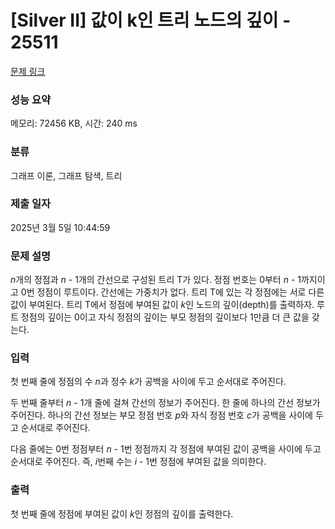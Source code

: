 # [Silver II] 값이 k인 트리 노드의 깊이 - 25511 

[문제 링크](https://www.acmicpc.net/problem/25511) 

### 성능 요약

메모리: 72456 KB, 시간: 240 ms

### 분류

그래프 이론, 그래프 탐색, 트리

### 제출 일자

2025년 3월 5일 10:44:59

### 문제 설명

<p><em>n</em>개의 정점과 <em>n </em>- 1개의 간선으로 구성된 트리 T가 있다. 정점 번호는 0부터 <em>n </em>- 1까지이고 0번 정점이 루트이다. 간선에는 가중치가 없다. 트리 T에 있는 각 정점에는 서로 다른 값이 부여된다. 트리 T에서 정점에 부여된 값이 <em>k</em>인 노드의 깊이(depth)를 출력하자. 루트 정점의 깊이는 0이고 자식 정점의 깊이는 부모 정점의 깊이보다 1만큼 더 큰 값을 갖는다.</p>

### 입력 

 <p>첫 번째 줄에 정점의 수 <em>n</em>과 정수 <em>k</em>가 공백을 사이에 두고 순서대로 주어진다.</p>

<p>두 번째 줄부터 <em>n </em>- 1개 줄에 걸쳐 간선의 정보가 주어진다. 한 줄에 하나의 간선 정보가 주어진다. 하나의 간선 정보는 부모 정점 번호 <em>p</em>와 자식 정점 번호 <em>c</em>가 공백을 사이에 두고 순서대로 주어진다.</p>

<p>다음 줄에는 0번 정점부터 <em>n</em> - 1번 정점까지 각 정점에 부여된 값이 공백을 사이에 두고 순서대로 주어진다. 즉, <em>i</em>번째 수는 <em>i </em>- 1번 정점에 부여된 값을 의미한다.</p>

### 출력 

 <p>첫 번째 줄에 정점에 부여된 값이 <em>k</em>인 정점의 깊이를 출력한다.</p>


